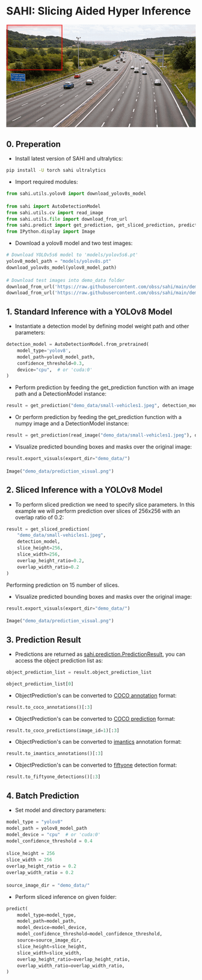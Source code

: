 # SAHI: Slicing Aided Hyper Inference

![teaser](https://raw.githubusercontent.com/obss/sahi/main/resources/sliced_inference.gif)

## 0. Preperation

- Install latest version of SAHI and ultralytics:

```bash
pip install -U torch sahi ultralytics
```

- Import required modules:

```python
from sahi.utils.yolov8 import download_yolov8s_model

from sahi import AutoDetectionModel
from sahi.utils.cv import read_image
from sahi.utils.file import download_from_url
from sahi.predict import get_prediction, get_sliced_prediction, predict
from IPython.display import Image
```

- Download a yolov8 model and two test images:

```python
# Download YOLOv5s6 model to 'models/yolov5s6.pt'
yolov8_model_path = "models/yolov8s.pt"
download_yolov8s_model(yolov8_model_path)

# Download test images into demo_data folder
download_from_url('https://raw.githubusercontent.com/obss/sahi/main/demo/demo_data/small-vehicles1.jpeg', 'demo_data/small-vehicles1.jpeg')
download_from_url('https://raw.githubusercontent.com/obss/sahi/main/demo/demo_data/terrain2.png', 'demo_data/terrain2.png')
```

## 1. Standard Inference with a YOLOv8 Model

- Instantiate a detection model by defining model weight path and other parameters:

```python
detection_model = AutoDetectionModel.from_pretrained(
    model_type='yolov8',
    model_path=yolov8_model_path,
    confidence_threshold=0.3,
    device="cpu",  # or 'cuda:0'
)
```

- Perform prediction by feeding the get_prediction function with an image path and a DetectionModel instance:

```python
result = get_prediction("demo_data/small-vehicles1.jpeg", detection_model)
```

- Or perform prediction by feeding the get_prediction function with a numpy image and a DetectionModel instance:

```python
result = get_prediction(read_image("demo_data/small-vehicles1.jpeg"), detection_model)
```

- Visualize predicted bounding boxes and masks over the original image:

```python
result.export_visuals(export_dir="demo_data/")

Image("demo_data/prediction_visual.png")
```

## 2. Sliced Inference with a YOLOv8 Model

- To perform sliced prediction we need to specify slice parameters. In this example we will perform prediction over slices of 256x256 with an overlap ratio of 0.2:

```python
result = get_sliced_prediction(
    "demo_data/small-vehicles1.jpeg",
    detection_model,
    slice_height=256,
    slice_width=256,
    overlap_height_ratio=0.2,
    overlap_width_ratio=0.2
)
```

Performing prediction on 15 number of slices.

- Visualize predicted bounding boxes and masks over the original image:

```python
result.export_visuals(export_dir="demo_data/")

Image("demo_data/prediction_visual.png")
```

## 3. Prediction Result

- Predictions are returned as [sahi.prediction.PredictionResult](https://github.com/obss/sahi/blob/b115f08f0c0aeeb151adf24e47c222d3483cc931/demo/sahi/prediction.py), you can access the object prediction list as:

```python
object_prediction_list = result.object_prediction_list
```

```python
object_prediction_list[0]
```

- ObjectPrediction's can be converted to [COCO annotation](https://cocodataset.org/#format-data) format:

```python
result.to_coco_annotations()[:3]
```

- ObjectPrediction's can be converted to [COCO prediction](https://github.com/i008/COCO-dataset-explorer) format:

```python
result.to_coco_predictions(image_id=1)[:3]
```

- ObjectPrediction's can be converted to [imantics](https://github.com/jsbroks/imantics) annotation format:

```python
result.to_imantics_annotations()[:3]
```

- ObjectPrediction's can be converted to [fiftyone](https://github.com/voxel51/fiftyone) detection format:

```python
result.to_fiftyone_detections()[:3]
```

## 4. Batch Prediction

- Set model and directory parameters:

```python
model_type = "yolov8"
model_path = yolov8_model_path
model_device = "cpu"  # or 'cuda:0'
model_confidence_threshold = 0.4

slice_height = 256
slice_width = 256
overlap_height_ratio = 0.2
overlap_width_ratio = 0.2

source_image_dir = "demo_data/"
```

- Perform sliced inference on given folder:

```python
predict(
    model_type=model_type,
    model_path=model_path,
    model_device=model_device,
    model_confidence_threshold=model_confidence_threshold,
    source=source_image_dir,
    slice_height=slice_height,
    slice_width=slice_width,
    overlap_height_ratio=overlap_height_ratio,
    overlap_width_ratio=overlap_width_ratio,
)
```

